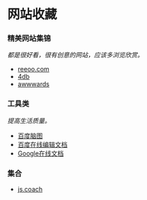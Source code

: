 ﻿# 网站收藏

### 精美网站集锦
*都是很好看，很有创意的网站，应该多浏览欣赏。*

* [reeoo.com](http://reeoo.com/)
* [4db](http://4db.cc/)
* [awwwards](http://www.awwwards.com/)

### 工具类
*提高生活质量。*

* [百度脑图](http://naotu.baidu.com/)
* [百度在线编辑文档](http://word.baidu.com/)
* [Google在线文档](https://docs.google.com)

### 集合

* [js.coach](https://js.coach/)